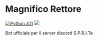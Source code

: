 # Magnifico Rettore
[![Python 3.11 ](https://github.com/Borgotto/magnifico-rettore/actions/workflows/test-python-app.yml/badge.svg)](https://github.com/Borgotto/magnifico-rettore/actions/workflows/test-python-app.yml)
![](https://dcbadge.vercel.app/api/shield/289887222310764545?style=flat)

Bot ufficiale per il server discord S.P.R.I.Te
